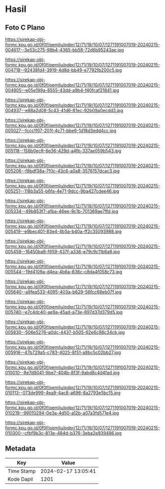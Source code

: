 # Hasil

## Foto C Plano

https://sirekap-obj-formc.kpu.go.id/0f0f/pemilu/pdpr/12/71/19/10/07/1271191007019-20240215-004617--3e53c275-98b4-4365-bb58-72d6b95243ae.jpg

https://sirekap-obj-formc.kpu.go.id/0f0f/pemilu/pdpr/12/71/19/10/07/1271191007019-20240215-004718--92438fd4-3919-4d8d-bb49-e7792fb200c5.jpg

https://sirekap-obj-formc.kpu.go.id/0f0f/pemilu/pdpr/12/71/19/10/07/1271191007019-20240215-004805--e05e199a-8555-43dd-a9b4-f40fcaf21841.jpg

https://sirekap-obj-formc.kpu.go.id/0f0f/pemilu/pdpr/12/71/19/10/07/1271191007019-20240215-004937--e88a2d08-5c43-41d6-81ec-92b09a0ecdd3.jpg

https://sirekap-obj-formc.kpu.go.id/0f0f/pemilu/pdpr/12/71/19/10/07/1271191007019-20240215-005027--fccc1f07-201f-4c71-bbe6-1d18d3edd4cc.jpg

https://sirekap-obj-formc.kpu.go.id/0f0f/pemilu/pdpr/12/71/19/10/07/1271191007019-20240215-005118--158b0ec9-6e36-429d-a4fb-337ae059b543.jpg

https://sirekap-obj-formc.kpu.go.id/0f0f/pemilu/pdpr/12/71/19/10/07/1271191007019-20240215-005206--f8bdf38a-7f0c-43c6-a0a8-3576157dcac3.jpg

https://sirekap-obj-formc.kpu.go.id/0f0f/pemilu/pdpr/12/71/19/10/07/1271191007019-20240215-005251--118b3a55-b6fa-4e71-9dcc-9ba427cdee46.jpg

https://sirekap-obj-formc.kpu.go.id/0f0f/pemilu/pdpr/12/71/19/10/07/1271191007019-20240215-005334--49b853f7-a1ba-46ee-9c1b-701369ae7ffd.jpg

https://sirekap-obj-formc.kpu.go.id/0f0f/pemilu/pdpr/12/71/19/10/07/1271191007019-20240215-005419--e9bec401-83e4-4b5a-b40a-ff2c35093988.jpg

https://sirekap-obj-formc.kpu.go.id/0f0f/pemilu/pdpr/12/71/19/10/07/1271191007019-20240215-005458--16450ba8-f659-437f-a336-e79c9c11b6a9.jpg

https://sirekap-obj-formc.kpu.go.id/0f0f/pemilu/pdpr/12/71/19/10/07/1271191007019-20240215-005544--19d4109a-d4ea-4b6a-836c-c8da4f058c73.jpg

https://sirekap-obj-formc.kpu.go.id/0f0f/pemilu/pdpr/12/71/19/10/07/1271191007019-20240215-005640--a9fea533-4095-403a-b629-56fcc68eb07f.jpg

https://sirekap-obj-formc.kpu.go.id/0f0f/pemilu/pdpr/12/71/19/10/07/1271191007019-20240215-005740--e7c4dc40-ae9a-45ad-a73e-697d37d379d5.jpg

https://sirekap-obj-formc.kpu.go.id/0f0f/pemilu/pdpr/12/71/19/10/07/1271191007019-20240215-005830--506e5276-a0dc-4437-b505-62e6c98c34cb.jpg

https://sirekap-obj-formc.kpu.go.id/0f0f/pemilu/pdpr/12/71/19/10/07/1271191007019-20240215-005916--47b729a5-c783-4025-8f51-a8bc5c02bb27.jpg

https://sirekap-obj-formc.kpu.go.id/0f0f/pemilu/pdpr/12/71/19/10/07/1271191007019-20240215-010010--8e7d9041-9be7-404b-8f3f-9abd8c4d4fad.jpg

https://sirekap-obj-formc.kpu.go.id/0f0f/pemilu/pdpr/12/71/19/10/07/1271191007019-20240215-010113--073de999-4ea9-4ac8-a696-8a2793e5bc15.jpg

https://sirekap-obj-formc.kpu.go.id/0f0f/pemilu/pdpr/12/71/19/10/07/1271191007019-20240215-010219--99010294-0e3a-4d50-a12b-a07a3fd571e4.jpg

https://sirekap-obj-formc.kpu.go.id/0f0f/pemilu/pdpr/12/71/19/10/07/1271191007019-20240215-010300--cfbf9b3c-813e-484d-b376-3eba2e939486.jpg


## Metadata

| Key        | Value               |
| ---------- | ------------------- |
| Time Stamp | 2024-02-17 13:05:41 |
| Kode Dapil | 1201                |



